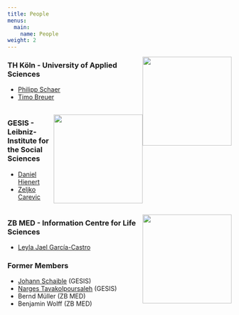```yaml
---
title: People
menus:
  main:
    name: People
weight: 2
---
```

<a href="https://www.th-koeln.de/"><img style="float: right;" src="/images/TH_Koeln_Logo.svg" width="200"></a>
### TH Köln - University of Applied Sciences
- [Philipp Schaer](https://ir.web.th-koeln.de/people/philipp-schaer)
- [Timo Breuer](https://ir.web.th-koeln.de/people/timo-breuer)
<br/><br/>



<a href="https://www.gesis.org/en/home/"><img style="float: right;" src="/images/GESIS-Logo.svg.png" width="200"></a>
### GESIS - Leibniz-Institute for the Social Sciences
- [Daniel Hienert](https://www.gesis.org/en/institute/staff/person/daniel.hienert)
- [Zeljko Carevic](https://www.gesis.org/en/institute/staff/person/Zeljko.Carevic)
<br/><br/>

<a href="https://www.zbmed.de/en/"><img style="float: right;" src="/images/ZBMED_2017_DE.svg" width="200"></a>
### ZB MED - Information Centre for Life Sciences
- [Leyla Jael García-Castro](https://www.linkedin.com/in/leyla-jael-garcia-castro-85384a17/)

### Former Members

- [Johann Schaible](https://fbi.h-da.de/personen/johann-schaible) (GESIS)
- [Narges Tavakolpoursaleh](https://www.gesis.org/en/person/narges.tavakolpoursaleh) (GESIS)
- Bernd Müller (ZB MED)
- Benjamin Wolff (ZB MED)